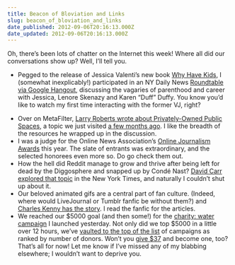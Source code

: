 ```yaml
---
title: Beacon of Bloviation and Links
slug: beacon_of_bloviation_and_links
date_published: 2012-09-06T20:16:13.000Z
date_updated: 2012-09-06T20:16:13.000Z
---
```


Oh, there’s been lots of chatter on the Internet this week! Where all did our conversations show up? Well, I’ll tell you.

- Pegged to the release of Jessica Valenti’s new book [Why Have Kids](http://jessicavalenti.com/books/why-have-kids/), I (somewhat inexplicably!) participated in an NY Daily News [Roundtable via Google Hangout](http://www.nydailynews.com/life-style/kids-join-daily-news-a-google-hangout-author-jessica-valenti-truth-parenting-happiness-article-1.1151319), discussing the vagaries of parenthood and career with Jessica, Lenore Skenazy and Karen “Duff” Duffy. You know you’d like to watch my first time interacting with the former VJ, right?

  
 * Over on MetaFilter, [Larry Roberts wrote about Privately-Owned Public Spaces](http://www.metafilter.com/119525/Privately-Owned-Public-Spaces), a topic we just visited [a few months ago](http://dashes.com/anil/2012/03/captive-atria-and-living-in-public.html). I like the breadth of the resources he wrapped up in the discussion.  
 * I was a judge for the Online News Association’s [Online Journalism Awards](http://journalists.org/2012/08/29/2012-online-journalism-awards-finalists-announced/) this year. The slate of entrants was extraordinary, and the selected honorees even more so. Do go check them out.  
 * How the hell did Reddit manage to grow and thrive after being left for dead by the Diggosphere and snapped up by Condé Nast? [David Carr explored that topic](http://www.nytimes.com/2012/09/03/business/media/reddit-thrives-after-advance-publications-let-it-sink-or-swim.html?_r=1&emc=tnt&tntemail0=y) in the New York Times, and naturally I couldn’t shut up about it.  
 * Our beloved animated gifs are a central part of fan culture. (Indeed, where would LiveJournal or Tumblr fanfic be without them?) and [Charles Kenny has the story](http://animationanomaly.com/2012/08/31/the-place-of-gifs-in-the-animated-fandom/#.UEWAZaSOqFd). I read the fanfic for the articles.  
 * We reached our $5000 goal (and then some!) for the [charity: water campaign](http://mycharitywater.org/p/campaign/?campaign_id=30080) I launched yesterday. Not only did we top $5000 in a little over 12 hours, we’ve [vaulted to the top of the list](http://www.charitywater.org/september/) of campaigns as ranked by number of donors. Won’t you [give $37](https://mycharitywater.org/p/donate?campaign_id=30080&payment_amt=37#cc1) and become one, too?  
 That’s all for now! Let me know if I’ve missed any of my blabbing elsewhere; I wouldn’t want to deprive you.
